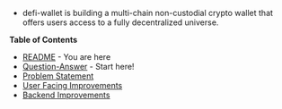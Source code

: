 * defi-wallet is building a multi-chain non-custodial crypto wallet that offers users access to a fully decentralized universe. 

**Table of Contents**

* [README](https://github.com/alokm/defi-wallet/blob/main/README.md) - You are here
* [Question-Answer](https://github.com/alokm/defi-wallet/blob/main/question-answer.md) - Start here!
* [Problem Statement](https://github.com/alokm/defi-wallet/blob/main/problem-statement.md) 
* [User Facing Improvements](https://github.com/alokm/defi-wallet/blob/main/user-facing.md#user-facing-product-improvements)
* [Backend Improvements](https://github.com/alokm/defi-wallet/blob/main/Backend.md#backend-product-operations)
